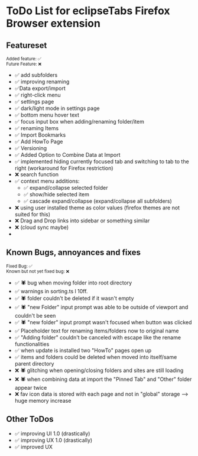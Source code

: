 # ToDo List for eclipseTabs Firefox Browser extension

<!-- TODO List eclipse tab -->

## Featureset

<small>Added feature: ✅ <br> Future Feature: ❌</small>

<!-- ✅❌ -->

-   ✅ add subfolders
-   ✅ improving renaming
-   ✅Data export/import
-   ✅ right-click menu
-   ✅ settings page
-   ✅ dark/light mode in settings page
-   ✅ bottom menu hover text
-   ✅ focus input box when adding/renaming folder/item
-   ✅ renaming Items
-   ✅ Import Bookmarks
-   ✅ Add HowTo Page
-   ✅ Versioning
-   ✅ Added Option to Combine Data at Import
-   ✅ implemented hiding currently focused tab and switching to tab to the right (workaround for Firefox restriction)
-   ❌ search function
-   ✅ context menu additions:
    -   ✅ expand/collapse selected folder
    -   ✅ show/hide selected item
    -   ✅ cascade expand/collapse (expand/collapse all subfolders)
-   ❌ using user installed theme as color values (firefox themes are not suited for this)
-   ❌ Drag and Drop links into sidebar or something similar
-   ❌ (cloud sync maybe)
-

## Known Bugs, annoyances and fixes

<small>Fixed Bug: ✅ <br> Known but not yet fixed bug: ❌</small>

-   ✅ 🕷️ bug when moving folder into root directory
-   ✅ warnings in sorting.ts l 10ff.
-   ✅ 🕷️ folder couldn't be deleted if it wasn't empty
-   ✅ 🕷️ "new Folder" input prompt was able to be outside of viewport and couldn't be seen
-   ✅ 🕷️ "new folder" input prompt wasn't focused when button was clicked
-   ✅ Placeholder text for renaming items/folders now to original name
-   ✅ "Adding folder" couldn't be canceled with escape like the rename functionalities
-   ✅ when update is installed two "HowTo" pages open up
-   ✅ items and folders could be deleted when moved into itself/same parent directory
-   ❌ 🕷️ glitching when opening/closing folders and sites are still loading
-   ❌ 🕷️ when combining data at import the "Pinned Tab" and "Other" folder appear twice
-   ❌ fav icon data is stored with each page and not in "global" storage --> huge memory increase

## Other ToDos

-   ✅ improving UI 1.0 (drastically)
-   ✅ improving UX 1.0 (drastically)
-   ✅ improved UX
